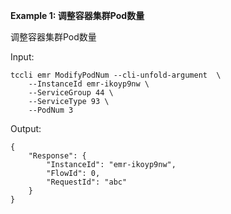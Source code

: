 **Example 1: 调整容器集群Pod数量**

调整容器集群Pod数量

Input: 

```
tccli emr ModifyPodNum --cli-unfold-argument  \
    --InstanceId emr-ikoyp9nw \
    --ServiceGroup 44 \
    --ServiceType 93 \
    --PodNum 3
```

Output: 
```
{
    "Response": {
        "InstanceId": "emr-ikoyp9nw",
        "FlowId": 0,
        "RequestId": "abc"
    }
}
```


